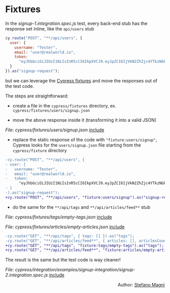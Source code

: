 # Fixtures

In the <i>signup-1.integration.spec.js</i> test, every back-end stub has the response set inline, like the `api/users` stub

```javascript
cy.route("POST", "**/api/users", {
  user: {
    username: "Tester",
    email: "user@realworld.io",
    token:
      "eyJhbGciOiJIUzI1NiIsInR5cCI6IkpXVCJ9.eyJpZCI6IjVkN2ZhZjc4YTkzNGFiMDRhZjRhMzE0MCIsInVzZXJuYW1lIjoidGVzdGVyNzk1MzYiLCJleHAiOjE1NzM4MzY2ODAsImlhdCI6MTU2ODY0OTA4MH0.zcHxMz2Vx5h-EoiUZlRyUw0z_A_6AIZ0LzQgROvsPqw"
  }
}).as("signup-request");
```

but we can leverage the [Cypress fixtures](https://docs.cypress.io/api/commands/fixture.html) and move the responses out of the test code.

The steps are straightforward:

- create a file in the `cypress/fixtures` directory, ex. `cypress/fixtures/users/signup.json`

- move the above response inside it (transforming it into a valid JSON)

<i>File: cypress/fixtures/users/signup.json</i>
[include](../cypress/fixtures/users/signup.json)

- replace the static response of the code with `"fixture:users/signup"`, Cypress looks for the `users/signup.json` file starting from the `cypress/fixture` directory

```diff
-cy.route("POST", "**/api/users", {
- user: {
-   username: "Tester",
-   email: "user@realworld.io",
-   token:
      "eyJhbGciOiJIUzI1NiIsInR5cCI6IkpXVCJ9.eyJpZCI6IjVkN2ZhZjc4YTkzNGFiMDRhZjRhMzE0MCIsInVzZXJuYW1lIjoidGVzdGVyNzk1MzYiLCJleHAiOjE1NzM4MzY2ODAsImlhdCI6MTU2ODY0OTA4MH0.zcHxMz2Vx5h-EoiUZlRyUw0z_A_6AIZ0LzQgROvsPqw"
- }
-).as("signup-request");
+cy.route("POST", "**/api/users", "fixture:users/signup").as("signup-request");
```

- do the same for the `**/api/tags` and `**/api/articles/feed**` stub

<i>File: cypress/fixtures/tags/empty-tags.json</i>
[include](../cypress/fixtures/tags/empty-tags.json)

<i>File: cypress/fixtures/articles/empty-articles.json</i>
[include](../cypress/fixtures/articles/empty-articles.json)

```diff
-cy.route("GET", "**/api/tags", { tags: [] }).as("tags");
-cy.route("GET", "**/api/articles/feed**", { articles: [], articlesCount: 0 }).as("feed");
+cy.route("GET", "**/api/tags", "fixture:tags/empty-tags").as("tags");
+cy.route("GET", "**/api/articles/feed**", "fixture:articles/empty-articles").as("feed");
```

The result is the same but the test code is way cleaner!

<i>File: cypress/integration/examples/signup-integration/signup-2.integration.spec.js</i>
[include](../cypress/integration/examples/signup-integration/signup-2.integration.spec.js)

<p style='text-align: right;'>Author: <a href="about-us.md#stefano-magni">Stefano Magni</a></p>
